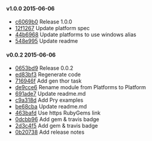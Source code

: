 #### v1.0.0 2015-06-06

- [c6069b0](https://github.com/bootstraponline/sauce_platforms/commit/c6069b0853cc74fd91bdfe7fb1aa4209419851b2) Release 1.0.0
- [12f1267](https://github.com/bootstraponline/sauce_platforms/commit/12f1267545efc04a8c409bb4c676b08cf0fcd01e) Update platform spec
- [44b6968](https://github.com/bootstraponline/sauce_platforms/commit/44b69687c85feb7c5bc941ccedbd0fc09cbdcfe5) Update platforms to use windows alias
- [548e995](https://github.com/bootstraponline/sauce_platforms/commit/548e995a609be425cd9a73786f4c0d23e256ba25) Update readme


#### v0.0.2 2015-06-06

- [0653bd9](https://github.com/bootstraponline/sauce_platforms/commit/0653bd9dfbd53343c50837bdc5d3dd6809f192ce) Release 0.0.2
- [ed83bf3](https://github.com/bootstraponline/sauce_platforms/commit/ed83bf3fde8b03702a1c97d48749b6e2648ce33a) Regenerate code
- [716946f](https://github.com/bootstraponline/sauce_platforms/commit/716946ff1e797584e916b5c4ef8a1440266059cc) Add gen thor task
- [de9cce6](https://github.com/bootstraponline/sauce_platforms/commit/de9cce64e10bf9eb187b0301c789d08bfa21aea4) Rename module from Platforms to Platform
- [691ade7](https://github.com/bootstraponline/sauce_platforms/commit/691ade7e08b954c395a409de56eab8f2031ee683) Update readme.md
- [c9a318d](https://github.com/bootstraponline/sauce_platforms/commit/c9a318d1d63d9d418036ab9664cd1d6e636c6a25) Add Pry examples
- [be68cba](https://github.com/bootstraponline/sauce_platforms/commit/be68cba08fa394fdff7751fd19a1321836af3e72) Update readme.md
- [463bafd](https://github.com/bootstraponline/sauce_platforms/commit/463bafd1be6274c5e9895c7c35cb18d8bf9cb2eb) Use https RubyGems link
- [0dcbb96](https://github.com/bootstraponline/sauce_platforms/commit/0dcbb96cda8e4d9c18d2b590e51438d88090318f) Add gem & travis badge
- [2d3c4f5](https://github.com/bootstraponline/sauce_platforms/commit/2d3c4f59dc82db9ac8e39a385557a8092a5e992b) Add gem & travis badge
- [0b20738](https://github.com/bootstraponline/sauce_platforms/commit/0b20738cf8bdf7ceff7bdbf85ddfb23f055e323b) Add release notes